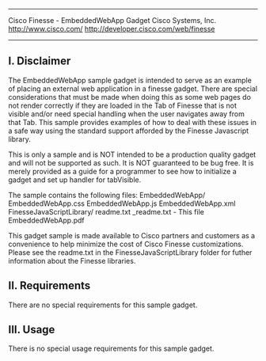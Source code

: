 ****************************************************************************
Cisco Finesse - EmbeddedWebApp Gadget
Cisco Systems, Inc.
http://www.cisco.com/
http://developer.cisco.com/web/finesse
****************************************************************************

I. Disclaimer
-------------------------------------------------------------------------------

   The EmbeddedWebApp sample gadget is intended to serve as an example of
   placing an external web application in a finesse gadget.  There are special
   considerations that must be made when doing this as some web pages do not
   render correctly if they are loaded in the Tab of Finesse that is not visible
   and/or need special handling when the user navigates away from that Tab.  This
   sample provides examples of how to deal with these issues in a safe way using
   the standard support afforded by the Finesse Javascript library.
       
   This is only a sample and is NOT intended to be a production quality
   gadget and will not be supported as such.  It is NOT guaranteed to
   be bug free. It is merely provided as a guide for a programmer to see
   how to initialize a gadget and set up handler for tabVisible.

   The sample contains the following files:
      EmbeddedWebApp/
         EmbeddedWebApp.css
         EmbeddedWebApp.js
         EmbeddedWebApp.xml
      FinesseJavaScriptLibrary/
         readme.txt
      _readme.txt - This file
      EmbeddedWebApp.pdf

   This gadget sample is made available to Cisco partners and customers as
   a convenience to help minimize the cost of Cisco Finesse customizations.
   Please see the readme.txt in the FinesseJavaScriptLibrary folder for
   futher information about the Finesse libraries.


II. Requirements
-------------------------------------------------------------------------------
There are no special requirements for this sample gadget.

III. Usage
-------------------------------------------------------------------------------
There is no special usage requirements for this sample gadget.
